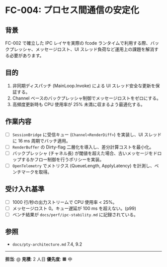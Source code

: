 # FC-004: プロセス間通信の安定化

## 背景
FC-002 で確立した IPC レイヤを実際の fcode ランタイムで利用する際、バックプレッシャ、メッセージロスト、UI スレッド負荷など運用上の課題を解消する必要があります。

## 目的
1. 非同期ディスパッチ (MainLoop.Invoke) による UI スレッド安全な更新を保証する。
2. Channel ベースのバックプレッシャ制御でメッセージロストをゼロにする。
3. 高頻度更新時も CPU 使用率が 25% 未満に収まるよう最適化する。

## 作業内容
- [ ] `SessionBridge` に受信キュー (`Channel<RenderDiff>`) を実装し、UI スレッドに 16 ms 周期でバッチ適用。
- [ ] `RenderBuffer` の Dirty-flag 二層化を導入し、差分計算コストを最小化。
- [ ] バックプレッシャ (チャネル長) が閾値を超えた場合、古いメッセージをドロップするかフロー制御を行うポリシーを実装。
- [ ] `OpenTelemetry` でメトリクス (QueueLength, ApplyLatency) を計測し、ベンチマークを取得。

## 受け入れ基準
- [ ] 1000 行/秒の出力ストリームで CPU 使用率 < 25%。
- [ ] メッセージロスト 0。キュー遅延が 100 ms を超えない。(p99)
- [ ] ベンチ結果が `docs/perf/ipc-stability.md` に記録されている。

## 参照
- `docs/pty-architecture.md` 7.4, 9.2

---
**担当**: @
**見積**: 2 人日
**優先度**: 🟧 中 
